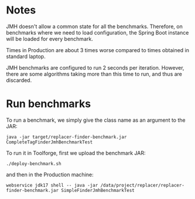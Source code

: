 # Notes

JMH doesn't allow a common state for all the benchmarks.
Therefore, on benchmarks where we need to load configuration, the Spring Boot instance will be loaded for every benchmark.

Times in Production are about 3 times worse compared to times obtained in standard laptop.

JMH benchmarks are configured to run 2 seconds per iteration.
However, there are some algorithms taking more than this time to run, and thus are discarded.

# Run benchmarks

To run a benchmark, we simply give the class name as an argument to the JAR:
```shell
java -jar target/replacer-finder-benchmark.jar CompleteTagFinderJmhBenchmarkTest
```

To run it in Toolforge, first we upload the benchmark JAR:
```shell
./deploy-benchmark.sh
```

and then in the Production machine:
```shell
webservice jdk17 shell -- java -jar /data/project/replacer/replacer-finder-benchmark.jar SimpleFinderJmhBenchmarkTest
```
